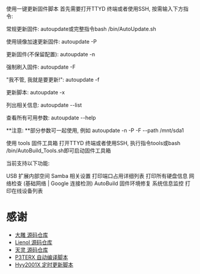 使用一键更新固件脚本
首先需要打开TTYD 终端或者使用SSH, 按需输入下方指令:

常规更新固件: autoupdate或完整指令bash /bin/AutoUpdate.sh

使用镜像加速更新固件: autoupdate -P

更新固件(不保留配置): autoupdate -n

强制刷入固件: autoupdate -F

"我不管, 我就是要更新!": autoupdate -f

更新脚本: autoupdate -x

列出相关信息: autoupdate --list

查看所有可用参数: autoupdate --help

**注意: **部分参数可一起使用, 例如 autoupdate -n -P -F --path /mnt/sda1

使用 tools 固件工具箱
打开TTYD 终端或者使用SSH, 执行指令tools或bash /bin/AutoBuild_Tools.sh即可启动固件工具箱

当前支持以下功能:

USB 扩展内部空间
Samba 相关设置
打印端口占用详细列表
打印所有硬盘信息
网络检查 (基础网络 | Google 连接检测)
AutoBuild 固件环境修复
系统信息监控
打印在线设备列表

# 感谢
- [大雕 源码仓库](https://github.com/coolsnowwolf/lede.git)
- [Lienol 源码仓库](https://github.com/Lienol/openwrt.git)
- [天灵 源码仓库](https://github.com/project-openwrt/openwrt.git)
- [P3TERX 自动编译脚本](https://github.com/P3TERX/Actions-OpenWrt)
- [Hyy2001X 定时更新脚本](https://github.com/Hyy2001X/AutoBuild-Actions)
